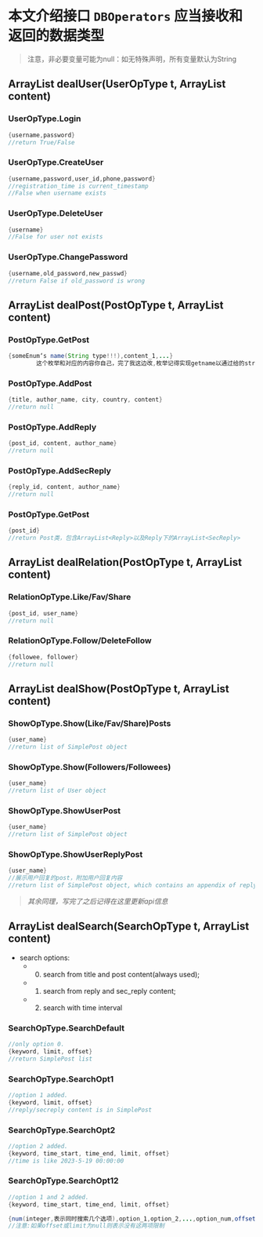 # 本文介绍接口 `DBOperators` 应当接收和返回的数据类型

>
>注意，非必要变量可能为null：如无特殊声明，所有变量默认为String
>

## ArrayList dealUser(UserOpType t, ArrayList content)

### UserOpType.Login

```java
{username,password}
//return True/False 
```

### UserOpType.CreateUser

```java
{username,password,user_id,phone,password}
//registration_time is current_timestamp
//False when username exists
```

### UserOpType.DeleteUser

```java
{username}
//False for user not exists
```

### UserOpType.ChangePassword

```java
{username,old_password,new_passwd}
//return False if old_password is wrong
```

## ArrayList dealPost(PostOpType t, ArrayList content)

### PostOpType.GetPost

```java
{someEnum‘s name(String type!!!),content_1,...}
        这个枚举和对应的内容你自己，完了我这边改,枚举记得实现getname以通过给的string通过valueOf转换为Enum
```

### PostOpType.AddPost

```java
{title, author_name, city, country, content}
//return null
```
### PostOpType.AddReply

```java
{post_id, content, author_name}
//return null
```
### PostOpType.AddSecReply

```java
{reply_id, content, author_name}
//return null
```
### PostOpType.GetPost

```java
{post_id}
//return Post类，包含ArrayList<Reply>以及Reply下的ArrayList<SecReply>
```
## ArrayList dealRelation(PostOpType t, ArrayList content)
### RelationOpType.Like/Fav/Share
```java
{post_id, user_name}
//return null
```
### RelationOpType.Follow/DeleteFollow
```java
{followee, follower}
//return null
```
## ArrayList dealShow(PostOpType t, ArrayList content)
### ShowOpType.Show(Like/Fav/Share)Posts
```java
{user_name}
//return list of SimplePost object
```
### ShowOpType.Show(Followers/Followees)
```java
{user_name}
//return list of User object
```
### ShowOpType.ShowUserPost
```java
{user_name}
//return list of SimplePost object
```
### ShowOpType.ShowUserReplyPost
```java
{user_name}
//展示用户回复的post，附加用户回复内容
//return list of SimplePost object, which contains an appendix of reply content
```
> *其余同理，写完了之后记得在这里更新api信息*

## ArrayList dealSearch(SearchOpType t, ArrayList content)
- search options:
  -  0. search from title and post content(always used);
  -  1. search from reply and sec_reply content; 
  -  2. search with time interval 
### SearchOpType.SearchDefault
```java
//only option 0.
{keyword, limit, offset}
//return SimplePost list
```
### SearchOpType.SearchOpt1
```java
//option 1 added.
{keyword, limit, offset}
//reply/secreply content is in SimplePost
```
### SearchOpType.SearchOpt2
```java
//option 2 added.
{keyword, time_start, time_end, limit, offset}
//time is like 2023-5-19 00:00:00
```
### SearchOpType.SearchOpt12
```java
//option 1 and 2 added.
{keyword, time_start, time_end, limit, offset}
```


```java
{num(integer,表示同时搜索几个选项),option_1,option_2,...,option_num,offset(integer 用于dense_rank),limit(integer,同样用于dense_rank)}
//注意:如果offset或limit为null则表示没有这两项限制
```

